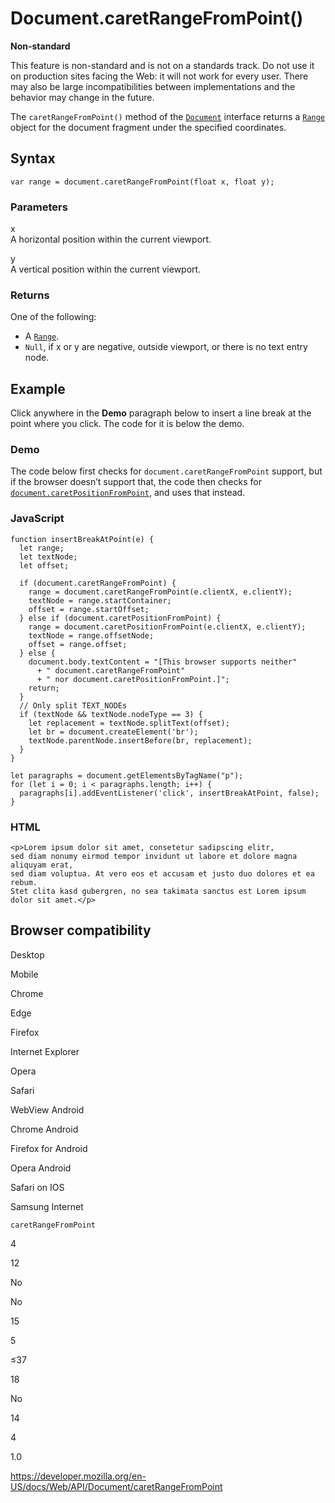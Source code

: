 # Document.caretRangeFromPoint()

**Non-standard**

This feature is non-standard and is not on a standards track. Do not use it on production sites facing the Web: it will not work for every user. There may also be large incompatibilities between implementations and the behavior may change in the future.

The `caretRangeFromPoint()` method of the [`Document`](../document) interface returns a [`Range`](../range) object for the document fragment under the specified coordinates.

## Syntax

    var range = document.caretRangeFromPoint(float x, float y);

### Parameters

x  
A horizontal position within the current viewport.

y  
A vertical position within the current viewport.

### Returns

One of the following:

- A [`Range`](../range).
- `Null`, if x or y are negative, outside viewport, or there is no text entry node.

## Example

Click anywhere in the **Demo** paragraph below to insert a line break at the point where you click. The code for it is below the demo.

### Demo

The code below first checks for `document.caretRangeFromPoint` support, but if the browser doesn’t support that, the code then checks for [`document.caretPositionFromPoint`](caretpositionfrompoint), and uses that instead.

### JavaScript

    function insertBreakAtPoint(e) {
      let range;
      let textNode;
      let offset;

      if (document.caretRangeFromPoint) {
        range = document.caretRangeFromPoint(e.clientX, e.clientY);
        textNode = range.startContainer;
        offset = range.startOffset;
      } else if (document.caretPositionFromPoint) {
        range = document.caretPositionFromPoint(e.clientX, e.clientY);
        textNode = range.offsetNode;
        offset = range.offset;
      } else {
        document.body.textContent = "[This browser supports neither"
          + " document.caretRangeFromPoint"
          + " nor document.caretPositionFromPoint.]";
        return;
      }
      // Only split TEXT_NODEs
      if (textNode && textNode.nodeType == 3) {
        let replacement = textNode.splitText(offset);
        let br = document.createElement('br');
        textNode.parentNode.insertBefore(br, replacement);
      }
    }

    let paragraphs = document.getElementsByTagName("p");
    for (let i = 0; i < paragraphs.length; i++) {
      paragraphs[i].addEventListener('click', insertBreakAtPoint, false);
    }

### HTML

    <p>Lorem ipsum dolor sit amet, consetetur sadipscing elitr,
    sed diam nonumy eirmod tempor invidunt ut labore et dolore magna aliquyam erat,
    sed diam voluptua. At vero eos et accusam et justo duo dolores et ea rebum.
    Stet clita kasd gubergren, no sea takimata sanctus est Lorem ipsum dolor sit amet.</p>

## Browser compatibility

Desktop

Mobile

Chrome

Edge

Firefox

Internet Explorer

Opera

Safari

WebView Android

Chrome Android

Firefox for Android

Opera Android

Safari on IOS

Samsung Internet

`caretRangeFromPoint`

4

12

No

No

15

5

≤37

18

No

14

4

1.0

<a href="https://developer.mozilla.org/en-US/docs/Web/API/Document/caretRangeFromPoint" class="_attribution-link">https://developer.mozilla.org/en-US/docs/Web/API/Document/caretRangeFromPoint</a>
